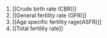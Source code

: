 1. [[Crude birth rate (CBR)]] 
2. [[General fertility rate (GFR)]] 
3. [[Age specific fertility rage(ASFR)]] 
4. [[Total fertility rate]] 